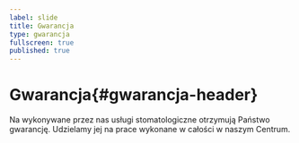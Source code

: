 ```yaml
---
label: slide
title: Gwarancja
type: gwarancja
fullscreen: true
published: true
---
```


# Gwarancja{#gwarancja-header}

Na wykonywane przez nas usługi stomatologiczne otrzymują Państwo gwarancję. Udzielamy jej na prace wykonane w&nbsp;całości w&nbsp;naszym Centrum.
